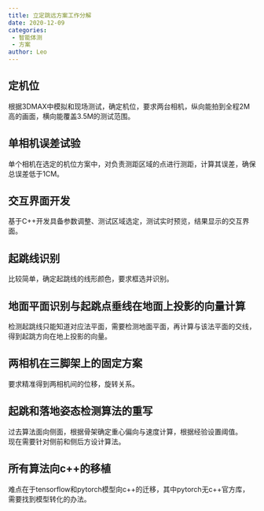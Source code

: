 ```yaml
---
title: 立定跳远方案工作分解
date: 2020-12-09
categories:
 - 智能体测
 - 方案
author: Leo
---
```

## 定机位
根据3DMAX中模拟和现场测试，确定机位，要求两台相机，纵向能拍到全程2M高的画面，横向能覆盖3.5M的测试范围。
## 单相机误差试验
单个相机在选定的机位方案中，对负责测距区域的点进行测距，计算其误差，确保总误差低于1CM。
## 交互界面开发
基于C++开发具备参数调整、测试区域选定，测试实时预览，结果显示的交互界面。
## 起跳线识别
比较简单，确定起跳线的线形颜色，要求框选并识别。
## 地面平面识别与起跳点垂线在地面上投影的向量计算
检测起跳线只能知道对应法平面，需要检测地面平面，再计算与该法平面的交线，得到起跳方向在地上投影的向量。
## 两相机在三脚架上的固定方案
要求精准得到两相机间的位移，旋转关系。
## 起跳和落地姿态检测算法的重写
过去算法面向侧面，根据骨架确定重心偏向与速度计算，根据经验设置阈值。  
现在需要针对侧前和侧后方设计算法。
## 所有算法向c++的移植
难点在于tensorflow和pytorch模型向c++的迁移，其中pytorch无c++官方库，需要找到模型转化的办法。